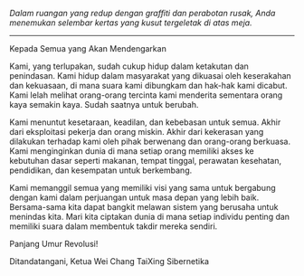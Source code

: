 _Dalam ruangan yang redup dengan graffiti dan perabotan rusak, Anda menemukan selembar kertas yang kusut tergeletak di atas meja._

---

Kepada Semua yang Akan Mendengarkan

Kami, yang terlupakan, sudah cukup hidup dalam ketakutan dan penindasan. Kami hidup dalam masyarakat yang dikuasai oleh keserakahan dan kekuasaan, di mana suara kami dibungkam dan hak-hak kami dicabut. Kami lelah melihat orang-orang tercinta kami menderita sementara orang kaya semakin kaya. Sudah saatnya untuk berubah.

Kami menuntut kesetaraan, keadilan, dan kebebasan untuk semua. Akhir dari eksploitasi pekerja dan orang miskin. Akhir dari kekerasan yang dilakukan terhadap kami oleh pihak berwenang dan orang-orang berkuasa. Kami menginginkan dunia di mana setiap orang memiliki akses ke kebutuhan dasar seperti makanan, tempat tinggal, perawatan kesehatan, pendidikan, dan kesempatan untuk berkembang.

Kami memanggil semua yang memiliki visi yang sama untuk bergabung dengan kami dalam perjuangan untuk masa depan yang lebih baik. Bersama-sama kita dapat bangkit melawan sistem yang berusaha untuk menindas kita. Mari kita ciptakan dunia di mana setiap individu penting dan memiliki suara dalam membentuk takdir mereka sendiri.

Panjang Umur Revolusi!

Ditandatangani,
Ketua Wei Chang
TaiXing Sibernetika

